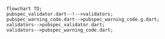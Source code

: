 <!---
Generated by https://github.com/polina-c/layerlens
Dependencies that create loop are markes with `!`.
-->

```mermaid
flowchart TD;
pubspec_validator.dart--!-->validators;
pubspec_warning_code.dart-->pubspec_warning_code.g.dart;
validators-->pubspec_validator.dart;
validators-->pubspec_warning_code.dart;
```


